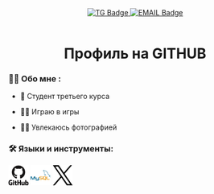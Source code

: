<div id="badges" align ="center">
  <a href= "https://t.me/MrSck3r">
    <img src = "https://img.shields.io/badge/TG-blue?style=for-the-badge&logo=TG&logoColor=White" alt="TG Badge"/>
  </a>

  <a href= "https://mail.google.com/mail/u/0/?tab=rm&ogbl#inbox">
    <img src = "https://img.shields.io/badge/EMAIL-red?style=for-the-badge&logo=Gmail&logoColor=white" alt="EMAIL Badge"/>
  </a>
</div>

<div id="viewprof" align="center" >
  <img src="https://komarev.com/ghpvc/?username=CaptainCat1337&style=flat-square&color=blue" alt=""/>
</div>

<div id="heythere" align="center">
<h1> Профиль на GITHUB </h1>
</h1>
</div>

### 👩‍💻 Обо мне :

- 🧠 Студент третьего курса

- 🧙‍♀️ Играю в игры

- 🏌️‍♀️ Увлекаюсь фотографией

### 🛠️ Языки и инструменты:

<div>
  <img src="https://github.com/devicons/devicon/blob/master/icons/github/github-original-wordmark.svg?short_path=33ebf4f" width="40" height="40"/>
  <img src="https://github.com/devicons/devicon/blob/master/icons/mysql/mysql-original-wordmark.svg" width="40" height="40"/>
  <img src=https://github.com/devicons/devicon/blob/master/icons/twitter/twitter-original.svg" width="40" height="40"/>
</div>
